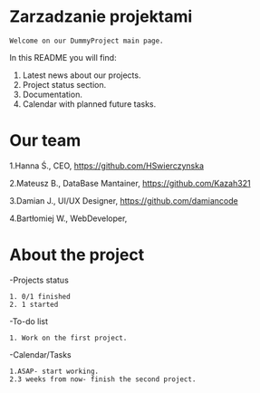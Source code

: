 # Zarzadzanie projektami

	Welcome on our DummyProject main page.
In this README you will find:
  1. Latest news about our projects.
  2. Project status section.
  3. Documentation.
  4. Calendar with planned future tasks.


# Our team

1.Hanna Ś., CEO, https://github.com/HSwierczynska

2.Mateusz B., DataBase Mantainer, https://github.com/Kazah321

3.Damian J., UI/UX Designer, https://github.com/damiancode

4.Bartłomiej W., WebDeveloper, 


# About the project

-Projects status


	1. 0/1 finished
	2. 1 started

-To-do list


	1. Work on the first project.

-Calendar/Tasks


	1.ASAP- start working.
	2.3 weeks from now- finish the second project.


